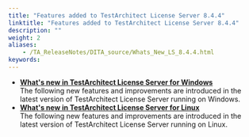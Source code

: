 ```yaml
--- 
title: "Features added to TestArchitect License Server 8.4.4"
linktitle: "Features added to TestArchitect License Server 8.4.4"
description: ""
weight: 2
aliases: 
    - /TA_ReleaseNotes/DITA_source/Whats_New_LS_8.4.4.html
keywords: 
---
```


-   **[What's new in TestArchitect License Server for Windows](/TA_ReleaseNotes/DITA_source/Whats_New_LS_Windows_8.4.4.html)**  
The following new features and improvements are introduced in the latest version of TestArchitect License Server running on Windows.
-   **[What's new in TestArchitect License Server for Linux](/TA_ReleaseNotes/DITA_source/Whats_New_LS_Linux_8.4.4.html)**  
The following new features and improvements are introduced in the latest version of TestArchitect License Server running on Linux.




